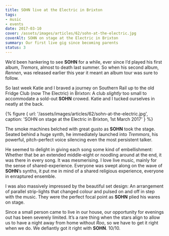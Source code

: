 ```yaml
---
title: SOHN live at the Electric in Brixton
tags:
- music
- events
date: 2017-03-10
cover: /assets/images/articles/62/sohn-at-the-electric.jpg
coverAlt: SOHN on stage at the Electric in Brixton
summary: Our first live gig since becoming parents
status: 3
---
```

We’d been hankering to see **SOHN** for a while, ever since I’d played his first album, *Tremors*, almost to death last summer. So when his second album, *Rennen*, was released earlier this year it meant an album tour was sure to follow.

So last week Katie and I braved a journey on Southern Rail up to the old Fridge Club (now The Electric) in Brixton: A club _slightly_ too small to accommodate a sold-out **SOHN** crowed. Katie and I tucked ourselves in neatly at the back.

{% figure {
url: '/assets/images/articles/62/sohn-at-the-electric.jpg',
caption: 'SOHN on stage at the Electric in Brixton, 1st March 2017'
} %}

The smoke machines belched with great gusto as **SOHN** took the stage. Seated behind a huge synth, he immediately launched into *Tremmors*, his powerful, pitch-perfect voice silencing even the most persistent talker.

He seemed to delight in giving each song some kind of embellishment: Whether that be an extended middle-eight or noodling around at the end, it was there in every song. It was mesmerising. I love live music, mainly for the sense of shared-experience. Everyone was swept along on the wave of **SOHN**’s synths, it put me in mind of a shared religious experience, everyone in enraptured ensemble.

I was also massively impressed by the beautiful set design: An arrangement of parallel strip-lights that changed colour and pulsed on and off in step with the music. They were the perfect focal point as **SOHN** plied his wares on stage.

<!-- (masthead svg:sohn.svg) -->

Since a small person came to live in our house, our opportunity for evenings out has been severely limited. It’s a rare thing when the stars align to allow us to have a night away from home without _Roo_, so we have to get it right when we do. We defiantly got it right with **SOHN**. 10/10. 


